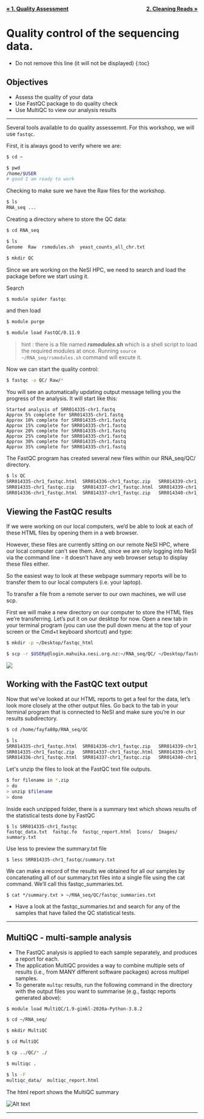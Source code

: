 <p style="text-align:left;">
  <b><a class="btn" href="https://genomicsaotearoa.github.io/RNA-seq-workshop/1.Quality_Assessment/" style="background: var(--bs-green);font-weight:bold">&laquo; 1. Quality Assessment</a></b> 
  <span style="float:right;">
    <b><a class="btn" href="https://genomicsaotearoa.github.io/RNA-seq-workshop/2.Trimming_And_Filtering/" style="background: var(--bs-green);font-weight:bold">2. Cleaning Reads &raquo;</a></b>
  </span>
</p>

# Quality control of the sequencing data.
* Do not remove this line (it will not be displayed)
{:toc}

## Objectives

- Assess the quality of your data
- Use FastQC package to do quality check
- Use MultiQC to view our analysis results

---

Several tools available to do quality assessemnt. For this workshop, we will use `fastqc`.

First, it is always good to verify where we are:

```bash
$ cd ~

$ pwd
/home/$USER
# good I am ready to work
```

Checking to make sure we have the Raw files for the workshop.

```bash
$ ls
RNA_seq ...
```

Creating a directory where to store the QC data:

```bash
$ cd RNA_seq
```

```bash
$ ls
Genome  Raw  rsmodules.sh  yeast_counts_all_chr.txt
```

```bash
$ mkdir QC
```

Since we are working on the NeSI HPC, we need to search and load the package before we start using it.

Search

```bash
$ module spider fastqc
```

and then load 

```bash
$ module purge

$ module load FastQC/0.11.9
```
>hint : there is a file named ***rsmodules.sh*** which is a shell script to load the required modules at once. Running `source ~/RNA_seq/rsmodules.sh` command will excute it. 

Now we can start the quality control:

```bash
$ fastqc -o QC/ Raw/*
```
You will see an automatically updating output message telling you the progress of the analysis. It will start like this:

```
Started analysis of SRR014335-chr1.fastq
Approx 5% complete for SRR014335-chr1.fastq
Approx 10% complete for SRR014335-chr1.fastq
Approx 15% complete for SRR014335-chr1.fastq
Approx 20% complete for SRR014335-chr1.fastq
Approx 25% complete for SRR014335-chr1.fastq
Approx 30% complete for SRR014335-chr1.fastq
Approx 35% complete for SRR014335-chr1.fastq
```

The FastQC program has created several new files within our RNA_seq/QC/ directory.

```bash
$ ls QC
SRR014335-chr1_fastqc.html  SRR014336-chr1_fastqc.zip   SRR014339-chr1_fastqc.html  SRR014340-chr1_fastqc.zip
SRR014335-chr1_fastqc.zip   SRR014337-chr1_fastqc.html  SRR014339-chr1_fastqc.zip   SRR014341-chr1_fastqc.html
SRR014336-chr1_fastqc.html  SRR014337-chr1_fastqc.zip   SRR014340-chr1_fastqc.html  SRR014341-chr1_fastqc.zip
```

## Viewing the FastQC results

If we were working on our local computers, we’d be able to look at each of these HTML files by opening them in a web browser.

However, these files are currently sitting on our remote NeSI HPC, where our local computer can’t see them. And, since we are only logging into NeSI via the command line - it doesn’t have any web browser setup to display these files either.

So the easiest way to look at these webpage summary reports will be to transfer them to our local computers (i.e. your laptop).

To transfer a file from a remote server to our own machines, we will use scp.

First we will make a new directory on our computer to store the HTML files we’re transferring. Let’s put it on our desktop for now. Open a new tab in your terminal program (you can use the pull down menu at the top of your screen or the Cmd+t keyboard shortcut) and type:

```bash
$ mkdir -p ~/Desktop/fastqc_html 
```

```bash
$ scp -r $USERp@login.mahuika.nesi.org.nz:~/RNA_seq/QC/ ~/Desktop/fastqc_html
```

![](../Prep_Files/Images/fqc1_2.png)

## Working with the FastQC text output
Now that we’ve looked at our HTML reports to get a feel for the data, let’s look more closely at the other output files. Go back to the tab in your terminal program that is connected to NeSI and make sure you’re in our results subdirectory.

```bash
$ cd /home/fayfa80p/RNA_seq/QC

$ ls
SRR014335-chr1_fastqc.html  SRR014336-chr1_fastqc.zip   SRR014339-chr1_fastqc.html  SRR014340-chr1_fastqc.zip
SRR014335-chr1_fastqc.zip   SRR014337-chr1_fastqc.html  SRR014339-chr1_fastqc.zip   SRR014341-chr1_fastqc.html
SRR014336-chr1_fastqc.html  SRR014337-chr1_fastqc.zip   SRR014340-chr1_fastqc.html  SRR014341-chr1_fastqc.zip
```
Let's unzip the files to look at the FastQC text file outputs.

```bash
$ for filename in *.zip
> do
> unzip $filename
> done
```

Inside each unzipped folder, there is a summary text which shows results of the statistical tests done by FastQC

```
$ ls SRR014335-chr1_fastqc
fastqc_data.txt  fastqc.fo  fastqc_report.html	Icons/	Images/  summary.txt
```

Use less to preview the summary.txt file

```
$ less SRR014335-chr1_fastqc/summary.txt
```

We can make a record of the results we obtained for all our samples by concatenating all of our summary.txt files into a single file using the cat command. We’ll call this fastqc_summaries.txt.

```
$ cat */summary.txt > ~/RNA_seq/QC/fastqc_summaries.txt 
```

* Have a look at the fastqc_summaries.txt and search for any of the samples that have failed the QC statistical tests.

---

## MultiQC -  multi-sample analysis

 - The FastQC analysis is applied to each sample separately, and produces a report for each.
 - The application MultiQC provides a way to combine multiple sets of results (i.e., from MANY 
 different software packages) across multipel samples.
 - To generate `multqc` results, run the following command in the directory with the output files you want to summarise (e.g., fastqc reports generated above):
 
```bash
$ module load MultiQC/1.9-gimkl-2020a-Python-3.8.2

$ cd ~/RNA_seq/

$ mkdir MultiQC

$ cd MultiQC

$ cp ../QC/* ./

$ multiqc .

$ ls -F
multiqc_data/  multiqc_report.html
```
The html report shows the MultiQC summary

![Alt text](../Prep_Files/Images/MQC1.png)

- - - 
